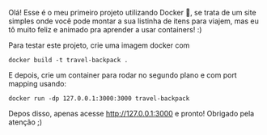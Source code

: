 Olá! Esse é o meu primeiro projeto utilizando Docker 🐳, se trata de um site simples onde você pode montar a sua listinha de itens para viajem, mas eu tô muito feliz e animado pra aprender a usar containers! :)

Para testar este projeto, crie uma imagem docker com

    docker build -t travel-backpack .

E depois, crie um container para rodar no segundo plano e com port mapping usando: 

    docker run -dp 127.0.0.1:3000:3000 travel-backpack 

Depos disso, apenas acesse http://127.0.0.1:3000 e pronto! Obrigado pela atenção ;)
